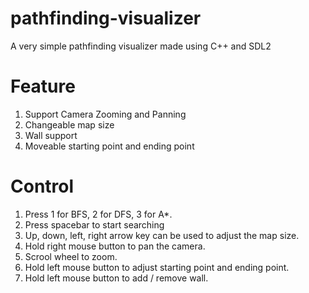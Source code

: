 # pathfinding-visualizer
A very simple pathfinding visualizer made using C++ and SDL2
# Feature
1) Support Camera Zooming and Panning
2) Changeable map size
3) Wall support
4) Moveable starting point and ending point

# Control
1) Press 1 for BFS, 2 for DFS, 3 for A*. <br />
2) Press spacebar to start searching
3) Up, down, left, right arrow key can be used to adjust the map size. <br />
4) Hold right mouse button to pan the camera. <br />
5) Scrool wheel to zoom. <br />
6) Hold left mouse button to adjust starting point and ending point. <br />
7) Hold left mouse button to add / remove wall.  
